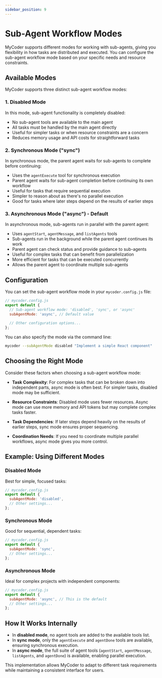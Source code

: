 ```yaml
---
sidebar_position: 9
---
```


# Sub-Agent Workflow Modes

MyCoder supports different modes for working with sub-agents, giving you flexibility in how tasks are distributed and executed. You can configure the sub-agent workflow mode based on your specific needs and resource constraints.

## Available Modes

MyCoder supports three distinct sub-agent workflow modes:

### 1. Disabled Mode

In this mode, sub-agent functionality is completely disabled:

- No sub-agent tools are available to the main agent
- All tasks must be handled by the main agent directly
- Useful for simpler tasks or when resource constraints are a concern
- Reduces memory usage and API costs for straightforward tasks

### 2. Synchronous Mode ("sync")

In synchronous mode, the parent agent waits for sub-agents to complete before continuing:

- Uses the `agentExecute` tool for synchronous execution
- Parent agent waits for sub-agent completion before continuing its own workflow
- Useful for tasks that require sequential execution
- Simpler to reason about as there's no parallel execution
- Good for tasks where later steps depend on the results of earlier steps

### 3. Asynchronous Mode ("async") - Default

In asynchronous mode, sub-agents run in parallel with the parent agent:

- Uses `agentStart`, `agentMessage`, and `listAgents` tools
- Sub-agents run in the background while the parent agent continues its work
- Parent agent can check status and provide guidance to sub-agents
- Useful for complex tasks that can benefit from parallelization
- More efficient for tasks that can be executed concurrently
- Allows the parent agent to coordinate multiple sub-agents

## Configuration

You can set the sub-agent workflow mode in your `mycoder.config.js` file:

```javascript
// mycoder.config.js
export default {
  // Sub-agent workflow mode: 'disabled', 'sync', or 'async'
  subAgentMode: 'async', // Default value
  
  // Other configuration options...
};
```

You can also specify the mode via the command line:

```bash
mycoder --subAgentMode disabled "Implement a simple React component"
```

## Choosing the Right Mode

Consider these factors when choosing a sub-agent workflow mode:

- **Task Complexity**: For complex tasks that can be broken down into independent parts, async mode is often best. For simpler tasks, disabled mode may be sufficient.

- **Resource Constraints**: Disabled mode uses fewer resources. Async mode can use more memory and API tokens but may complete complex tasks faster.

- **Task Dependencies**: If later steps depend heavily on the results of earlier steps, sync mode ensures proper sequencing.

- **Coordination Needs**: If you need to coordinate multiple parallel workflows, async mode gives you more control.

## Example: Using Different Modes

### Disabled Mode

Best for simple, focused tasks:

```javascript
// mycoder.config.js
export default {
  subAgentMode: 'disabled',
  // Other settings...
};
```

### Synchronous Mode

Good for sequential, dependent tasks:

```javascript
// mycoder.config.js
export default {
  subAgentMode: 'sync',
  // Other settings...
};
```

### Asynchronous Mode

Ideal for complex projects with independent components:

```javascript
// mycoder.config.js
export default {
  subAgentMode: 'async', // This is the default
  // Other settings...
};
```

## How It Works Internally

- In **disabled mode**, no agent tools are added to the available tools list.
- In **sync mode**, only the `agentExecute` and `agentDone` tools are available, ensuring synchronous execution.
- In **async mode**, the full suite of agent tools (`agentStart`, `agentMessage`, `listAgents`, and `agentDone`) is available, enabling parallel execution.

This implementation allows MyCoder to adapt to different task requirements while maintaining a consistent interface for users.